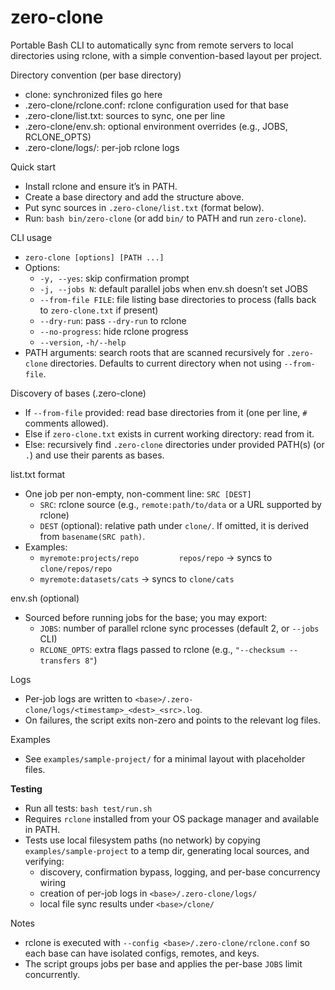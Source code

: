 # zero-clone

Portable Bash CLI to automatically sync from remote servers to local directories using rclone, with a simple convention-based layout per project.

Directory convention (per base directory)
- clone: synchronized files go here
- .zero-clone/rclone.conf: rclone configuration used for that base
- .zero-clone/list.txt: sources to sync, one per line
- .zero-clone/env.sh: optional environment overrides (e.g., JOBS, RCLONE_OPTS)
- .zero-clone/logs/: per-job rclone logs

Quick start
- Install rclone and ensure it’s in PATH.
- Create a base directory and add the structure above.
- Put sync sources in `.zero-clone/list.txt` (format below).
- Run: `bash bin/zero-clone` (or add `bin/` to PATH and run `zero-clone`).

CLI usage
- `zero-clone [options] [PATH ...]`
- Options:
  - `-y, --yes`: skip confirmation prompt
  - `-j, --jobs N`: default parallel jobs when env.sh doesn’t set JOBS
  - `--from-file FILE`: file listing base directories to process (falls back to `zero-clone.txt` if present)
  - `--dry-run`: pass `--dry-run` to rclone
  - `--no-progress`: hide rclone progress
  - `--version`, `-h/--help`
- PATH arguments: search roots that are scanned recursively for `.zero-clone` directories. Defaults to current directory when not using `--from-file`.

Discovery of bases (.zero-clone)
- If `--from-file` provided: read base directories from it (one per line, `#` comments allowed).
- Else if `zero-clone.txt` exists in current working directory: read from it.
- Else: recursively find `.zero-clone` directories under provided PATH(s) (or `.`) and use their parents as bases.

list.txt format
- One job per non-empty, non-comment line: `SRC [DEST]`
  - `SRC`: rclone source (e.g., `remote:path/to/data` or a URL supported by rclone)
  - `DEST` (optional): relative path under `clone/`. If omitted, it is derived from `basename(SRC path)`.
- Examples:
  - `myremote:projects/repo         repos/repo` → syncs to `clone/repos/repo`
  - `myremote:datasets/cats` → syncs to `clone/cats`

env.sh (optional)
- Sourced before running jobs for the base; you may export:
  - `JOBS`: number of parallel rclone sync processes (default 2, or `--jobs` CLI)
  - `RCLONE_OPTS`: extra flags passed to rclone (e.g., `"--checksum --transfers 8"`)

Logs
- Per-job logs are written to `<base>/.zero-clone/logs/<timestamp>_<dest>_<src>.log`.
- On failures, the script exits non-zero and points to the relevant log files.

Examples
- See `examples/sample-project/` for a minimal layout with placeholder files.

**Testing**
- Run all tests: `bash test/run.sh`
- Requires `rclone` installed from your OS package manager and available in PATH.
- Tests use local filesystem paths (no network) by copying `examples/sample-project` to a temp dir, generating local sources, and verifying:
  - discovery, confirmation bypass, logging, and per-base concurrency wiring
  - creation of per-job logs in `<base>/.zero-clone/logs/`
  - local file sync results under `<base>/clone/`

Notes
- rclone is executed with `--config <base>/.zero-clone/rclone.conf` so each base can have isolated configs, remotes, and keys.
- The script groups jobs per base and applies the per-base `JOBS` limit concurrently.
